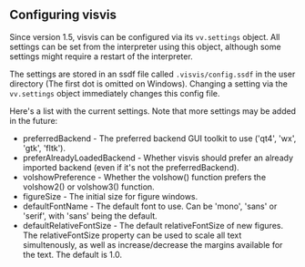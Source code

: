 ## Configuring visvis ##

Since version 1.5, visvis can be configured via its `vv.settings` object. All settings can be set from the interpreter using this object, although some settings might require a restart of the interpreter.

The settings are stored in an ssdf file called `.visvis/config.ssdf` in the user directory (The first dot is omitted on Windows). Changing a setting via the `vv.settings` object immediately changes this config file.

Here's a list with the current settings. Note that more settings may be added in the future:
  * preferredBackend - The preferred backend GUI toolkit to use ('qt4', 'wx', 'gtk', 'fltk').
  * preferAlreadyLoadedBackend - Whether visvis should prefer an already imported backend (even if it's not the preferredBackend).
  * volshowPreference - Whether the volshow() function prefers the volshow2() or volshow3() function.
  * figureSize - The initial size for figure windows.
  * defaultFontName - The default font to use. Can be 'mono', 'sans' or 'serif', with 'sans' being the default.
  * defaultRelativeFontSize - The default relativeFontSize of new figures. The relativeFontSize property can be used to scale all text simultenously, as well as increase/decrease the margins available for the text. The default is 1.0.